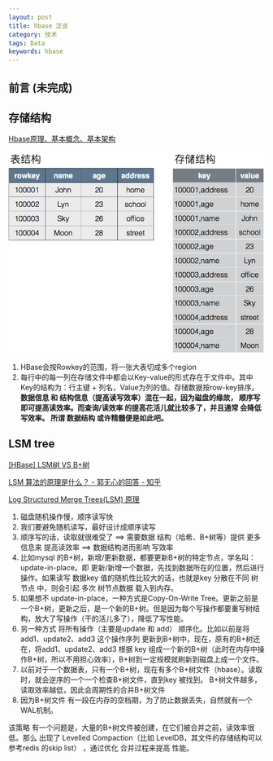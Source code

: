 ```yaml
---
layout: post
title: hbase 泛谈
category: 技术
tags: Data
keywords: hbase
---
```


## 前言 (未完成)



## 存储结构

[Hbase原理、基本概念、基本架构](https://blog.csdn.net/woshiwanxin102213/article/details/17584043)

![](/public/upload/hadoop/hbase_1.png)

1. HBase会按Rowkey的范围，将一张大表切成多个region
2. 每行中的每一列在存储文件中都会以Key-value的形式存在于文件中。其中Key的结构为：行主键 + 列名，Value为列的值。存储数据按row-key排序。**数据信息 和 结构信息（提高读写效率）混在一起，因为磁盘的缘故， 顺序写即可提高读效率。而查询/读效率 的提高花活儿就比较多了，并且通常 会降低写效率。  所谓 数据结构 或许精髓便是如此吧。**

## LSM tree

[[HBase] LSM树 VS B+树](https://blog.csdn.net/dbanote/article/details/8897599)

[LSM 算法的原理是什么？ - 郭无心的回答 - 知乎](https://www.zhihu.com/question/19887265/answer/78839142)

[Log Structured Merge Trees(LSM) 原理](http://www.open-open.com/lib/view/open1424916275249.html)

1. 磁盘随机操作慢，顺序读写快
2. 我们要避免随机读写，最好设计成顺序读写
3. 顺序写的话，读取就很难受了 ==> 需要数据 结构（哈希、B+树等）提供 更多信息来 提高读效率 ==> 数据结构进而影响 写效率
4. 比如mysql 的B+树，新增/更新数据，都要更新B+树的特定节点，学名叫：update-in-place。即 更新/新增一个数据，先找到数据所在的位置，然后进行操作。如果读写 数据key 值的随机性比较大的话，也就是key 分散在不同 树节点 中，则会引起 多次 树节点数据 载入到内存。
5. 如果想不 update-in-place，一种方式是Copy-On-Write Tree。更新之前是一个B+树，更新之后，是一个新的B+树。但是因为每个写操作都要重写树结构，放大了写操作（干的活儿多了），降低了写性能。
4. 另一种方式 将所有操作（主要是update 和 add） 顺序化。比如以前是将add1、update2、add3 这个操作序列 更新到B+树中，现在，原有的B+树还在，将add1、update2、add3 根据 key 组成一个新的B+树（此时在内存中操作B+树，所以不用担心效率），B+树到一定规模就刷新到磁盘上成一个文件。
5. 以前对于一个数据表，只有一个B+树，现在有多个B+树文件（hbase）。读取时，就会逆序的一个一个检查B+树文件，直到key 被找到。 B+树文件越多，读取效率越低，因此会周期性的合并B+树文件
6. 因为B+树文件 有一段在内存的空档期，为了防止数据丢失，自然就有一个WAL机制。

该策略 有一个问题是，大量的B+树文件被创建，在它们被合并之前，读效率很低。那么 出现了 Levelled Compaction（比如 LevelDB，其文件的存储结构可以参考redis 的skip list） ，通过优化 合并过程来提高 性能。
